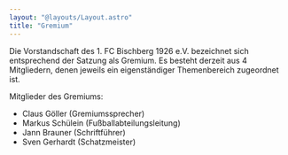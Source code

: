 ```yaml
---
layout: "@layouts/Layout.astro"
title: "Gremium"
---
```


Die Vorstandschaft des 1. FC Bischberg 1926 e.V. bezeichnet sich entsprechend der Satzung als Gremium. Es besteht derzeit aus 4 Mitgliedern, denen jeweils ein eigenständiger Themenbereich zugeordnet ist.

Mitglieder des Gremiums:

- Claus Göller (Gremiumssprecher)
- Markus Schülein (Fußballabteilungsleitung)
- Jann Brauner (Schriftführer)
- Sven Gerhardt (Schatzmeister)
